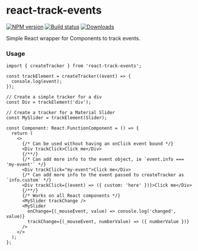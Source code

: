 # react-track-events

[![NPM version][npm-image]][npm-url]
[![Build status][build-image]][build-url]
[![Downloads][downloads-image]][downloads-url]

Simple React wrapper for Components to track events.

[npm-image]: https://img.shields.io/npm/v/react-track-events.svg?style=flat-square
[npm-url]: https://npmjs.org/package/react-track-events
[build-image]: https://github.com/kolodny/react-track-events/actions/workflows/main.yml/badge.svg
[build-url]: https://github.com/kolodny/react-track-events/actions/workflows/main.yml
[downloads-image]: http://img.shields.io/npm/dm/react-track-events.svg?style=flat-square
[downloads-url]: https://npmjs.org/package/react-track-events

### Usage

```tsx
import { createTracker } from 'react-track-events';

const trackElement = createTracker((event) => {
  console.log(event);
});

// Create a simple tracker for a div
const Div = trackElement('div');

// Create a tracker for a Material Slider
const MySlider = trackElement(Slider);

const Component: React.FunctionComponent = () => {
  return (
    <>
      {/* Can be used without having an onClick event bound */}
      <Div trackClick>Click me</Div>
      {/**/}
      {/* Can add more info to the event object, ie `event.info === 'my-event'` */}
      <Div trackClick="my-event">Click me</Div>
      {/* Can add more info to the event passed to createTracker as `info.custom` */}
      <Div trackClick={(event) => ({ custom: 'here' })}>Click me</Div>
      {/**/}
      {/* Works on all React components */}
      <MySlider trackChange />
      <MySlider
        onChange={(_mouseEvent, value) => console.log('changed', value)}
        trackChange={(_mouseEvent, numberValue) => ({ numberValue })}
      />
    </>
  );
};
```

